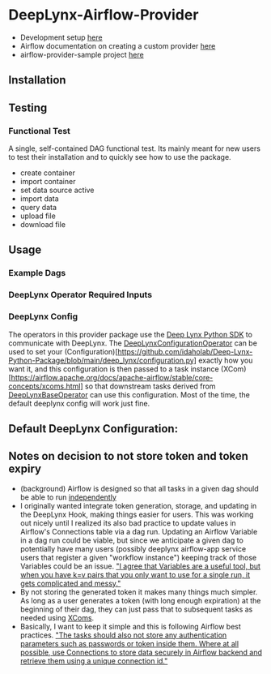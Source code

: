 # DeepLynx-Airflow-Provider
- Development setup [here](https://github.inl.gov/Digital-Engineering/airflow-dev)
- Airflow documentation on creating a custom provider [here](https://airflow.apache.org/docs/apache-airflow-providers/howto/create-custom-providers.html)
- airflow-provider-sample project [here](https://github.com/astronomer/airflow-provider-sample)

## Installation

## Testing
### Functional Test
A single, self-contained DAG functional test. Its mainly meant for new users to test their installation and to quickly see how to use the package.

- create container
- import container
- set data source active
- import data
- query data
- upload file
- download file

## Usage

### Example Dags

### DeepLynx Operator Required Inputs


### DeepLynx Config
The operators in this provider package use the [Deep Lynx Python SDK](https://github.com/idaholab/Deep-Lynx-Python-Package) to communicate with DeepLynx. The [DeepLynxConfigurationOperator](deeplynx_provider\operators\configuration_operator.py) can be used to set your (Configuration)[https://github.com/idaholab/Deep-Lynx-Python-Package/blob/main/deep_lynx/configuration.py] exactly how you want it, and this configuration is then passed to a task instance (XCom)[https://airflow.apache.org/docs/apache-airflow/stable/core-concepts/xcoms.html] so that downstream tasks derived from [DeepLynxBaseOperator](deeplynx_provider\operators\deeplynx_base_operator.py) can use this configuration. Most of the time, the default deeplynx config will work just fine.

Default DeepLynx Configuration:
  -

## Notes on decision to not store token and token expiry
- (background) Airflow is designed so that all tasks in a given dag should be able to run [independently](https://airflow.apache.org/docs/apache-airflow/stable/core-concepts/tasks.html)
- I originally wanted integrate token generation, storage, and updating in the DeepLynx Hook, making things easier for users. This was working out nicely until I realized its also bad practice to update values in Airflow's Connections table via a dag run. Updating an Airflow Variable in a dag run could be viable, but since we anticipate a given dag to potentially have many users (possibly deeplynx airflow-app service users that register a given "workflow instance") keeping track of those Variables could be an issue. ["I agree that Variables are a useful tool, but when you have k=v pairs that you only want to use for a single run, it gets complicated and messy."](https://stackoverflow.com/questions/57062998/is-it-possible-to-update-overwrite-the-airflow-dag-run-conf)
- By not storing the generated token it makes many things much simpler. As long as a user generates a token (with long enough expiration) at the beginning of their dag, they can just pass that to subsequent tasks as needed using [XComs](https://airflow.apache.org/docs/apache-airflow/stable/core-concepts/xcoms.html).
- Basically, I want to keep it simple and this is following Airflow best practices. ["The tasks should also not store any authentication parameters such as passwords or token inside them. Where at all possible, use Connections to store data securely in Airflow backend and retrieve them using a unique connection id."](https://airflow.apache.org/docs/apache-airflow/stable/best-practices.html#communication)
